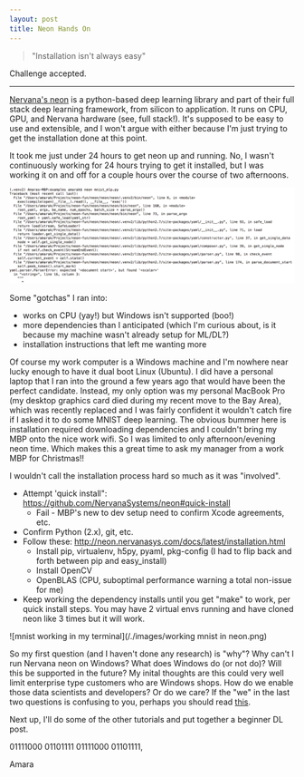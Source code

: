 ```yaml
---
layout: post
title: Neon Hands On
---
```


> "Installation isn't always easy"

Challenge accepted.

***

[Nervana's neon](https://github.com/NervanaSystems/neon) is a python-based deep learning library and part of their full stack deep learning framework, from silicon to application. It runs on CPU, GPU, and Nervana hardware (see, full stack!). It's supposed to be easy to use and extensible, and I won't argue with either because I'm just trying to get the installation done at this point. 

It took me just under 24 hours to get neon up and running. No, I wasn't continuously working for 24 hours trying to get it installed, but I was working it on and off for a couple hours over the course of two afternoons. 

![so close to getting neon working](/./images/error-neon-mnist.PNG)

Some "gotchas" I ran into:

* works on CPU (yay!) but Windows isn't supported (boo!)
* more dependencies than I anticipated (which I'm curious about, is it because my machine wasn't already setup for ML/DL?)
* installation instructions that left me wanting more

Of course my work computer is a Windows machine and I'm nowhere near lucky enough to have it dual boot Linux (Ubuntu). I did have a personal laptop that I ran into the ground a few years ago that would have been the perfect candidate. Instead, my only option was my personal MacBook Pro (my desktop graphics card died during my recent move to the Bay Area), which was recently replaced and I was fairly confident it wouldn't catch fire if I asked it to do some MNIST deep learning. The obvious bummer here is installation required downloading dependencies and I couldn't bring my MBP onto the nice work wifi. So I was limited to only afternoon/evening neon time. Which makes this a great time to ask my manager from a work MBP for Christmas!!

I wouldn't call the installation process hard so much as it was "involved". 

* Attempt 'quick install": https://github.com/NervanaSystems/neon#quick-install
  * Fail - MBP's new to dev setup need to confirm Xcode agreements, etc. 
* Confirm Python (2.x), git, etc.
* Follow these: http://neon.nervanasys.com/docs/latest/installation.html
  * Install pip, virtualenv, h5py, pyaml, pkg-config (I had to flip back and forth between pip and easy_install)
  * Install OpenCV
  * OpenBLAS (CPU, suboptimal performance warning a total non-issue for me)
* Keep working the dependency installs until you get "make" to work, per quick install steps. You may have 2 virtual envs running and have cloned neon like 3 times but it will work.

![mnist working in my terminal](/./images/working mnist in neon.png)

So my first question (and I haven't done any research) is "why"? Why can't I run Nervana neon on Windows? What does Windows do (or not do)? Will this be supported in the future? My inital thoughts are this could very well limit enterprise type customers who are Windows shops. How do we enable those data scientists and developers? Or do we care? If the "we" in the last two questions is confusing to you, perhaps you should read [this](https://www.nervanasys.com/intel-nervana/). 

Next up, I'll do some of the other tutorials and put together a beginner DL post. 

01111000 01101111 01111000 01101111,

Amara
